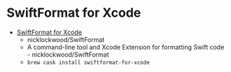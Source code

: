 # SwiftFormat for Xcode
- [SwiftFormat for Xcode](https://github.com/nicklockwood/SwiftFormat)
  -  nicklockwood/SwiftFormat
  - A command-line tool and Xcode Extension for formatting Swift code - nicklockwood/SwiftFormat
  - `brew cask install swiftformat-for-xcode`

